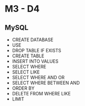 # M3 - D4
## MySQL

- CREATE DATABASE
- USE
- DROP TABLE IF EXISTS
- CREATE TABLE
- INSERT INTO VALUES
- SELECT WHERE
- SELECT LIKE
- SELECT WHERE AND OR
- SELECT WHERE BETWEEN AND
- ORDER BY
- DELETE FROM WHERE LIKE
- LIMIT
